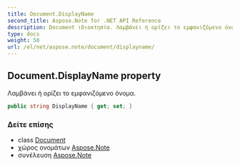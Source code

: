 ```yaml
---
title: Document.DisplayName
second_title: Aspose.Note for .NET API Reference
description: Document ιδιοκτησία. Λαμβάνει ή ορίζει το εμφανιζόμενο όνομα.
type: docs
weight: 50
url: /el/net/aspose.note/document/displayname/
---
```

## Document.DisplayName property

Λαμβάνει ή ορίζει το εμφανιζόμενο όνομα.

```csharp
public string DisplayName { get; set; }
```

### Δείτε επίσης

* class [Document](../)
* χώρος ονομάτων [Aspose.Note](../../document/)
* συνέλευση [Aspose.Note](../../../)


